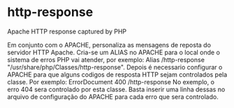 # http-response
Apache HTTP response captured by PHP

Em conjunto com o APACHE, personaliza as mensagens de reposta do servidor HTTP Apache. 
Cria-se um ALIAS no APACHE para o local onde o sistema de erros PHP vai
atender, por exemplo: Alias /http-response "/usr/share/php/Classes/http-response". 
Depois é necessario configurar o APACHE para que alguns codigos de 
resposta HTTP sejam controlados pela classe. Por exemplo: ErrorDocument 400 /http-response
No exemplo, o erro 404 sera controlado por esta classe. Basta inserir uma linha
dessas no arquivo de configuração do APACHE para cada erro que sera controlado.